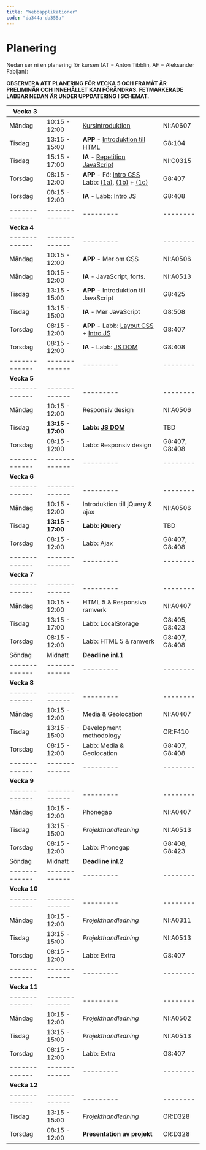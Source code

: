 ```yaml
---
title: "Webbapplikationer"
code: "da344a-da355a"
---
```


# Planering

Nedan ser ni en planering för kursen (AT = Anton Tibblin, AF = Aleksander Fabijan):

**OBSERVERA ATT PLANERING FÖR VECKA 5 OCH FRAMÅT ÄR PRELIMINÄR OCH INNEHÅLLET KAN FÖRÄNDRAS. FETMARKERADE LABBAR NEDAN ÄR UNDER UPPDATERING I SCHEMAT.**

| Vecka 3 | | | |
| ------------- |-------------| ---------| -------- |
| Måndag | 10:15 - 12:00 | [Kursintroduktion](lectures/le1.html) | NI:A0607 | AT
| Tisdag | 13:15 - 15:00 | **APP** - [Introduktion till HTML](lectures/le2.html) | G8:104 | AT
| Tisdag | 15:15 - 17:00 | **IA** - [Repetition JavaScript](lectures/le3.html) | NI:C0315 | AF
| Torsdag| 08:15 - 12:00 | **APP** - Fö: [Intro CSS](lectures/le4.html) Labb: [(1a)](exercises/ex1.html), [(1b)](exercises/ex2.html) + [(1c)](exercises/ex3.html) | G8:407 | AT
| Torsdag| 08:15 - 12:00 | **IA** - Labb: [Intro JS](exercises/ex5.html) | G8:408 | AF
| ------------- |-------------| ---------| -------- |
| **Vecka 4** | | | |
| ------------- |-------------| ---------| -------- |
| Måndag | 10:15 - 12:00 | **APP** - Mer om CSS | NI:A0506 | AT
| Måndag | 10:15 - 12:00 | **IA** - JavaScript, forts. | NI:A0513 | AF
| Tisdag | 13:15 - 15:00 | **APP** - Introduktion till JavaScript| G8:425 | AT
| Tisdag | 13:15 - 15:00 | **IA** - Mer JavaScript | G8:508 | AF
| Torsdag| 08:15 - 12:00 | **APP** - Labb: [Layout CSS](exercises/ex4.html) + [Intro JS](exercises/ex5.html) | G8:407 | AT
| Torsdag| 08:15 - 12:00 | **IA** - Labb: [JS DOM](exercises/ex6.html)| G8:408 | AF
| ------------- |-------------| ---------| -------- |
| **Vecka 5** | | | |
| ------------- |-------------| ---------| -------- |
| Måndag | 10:15 - 12:00 | Responsiv design | NI:A0506 | AT
| Tisdag | **13:15 - 17:00** | **Labb: [JS DOM](exercises/ex6.html)**  | TBD | AT, AF
| Torsdag| 08:15 - 12:00 | Labb: Responsiv design | G8:407, G8:408 | AT, AF
| ------------- |-------------| ---------| -------- |
| **Vecka 6** | | | |
| ------------- |-------------| ---------| -------- |
| Måndag | 10:15 - 12:00 | Introduktion till jQuery & ajax | NI:A0506 | AT
| Tisdag | **13:15 - 17:00** | **Labb: jQuery** | TBD | AT, AF
| Torsdag| 08:15 - 12:00 | Labb: Ajax | G8:407, G8:408 | AT, AF
| ------------- |-------------| ---------| -------- |
| **Vecka 7** | | | |
| ------------- |-------------| ---------| -------- |
| Måndag | 10:15 - 12:00 | HTML 5 & Responsiva ramverk | NI:A0407 | AT
| Tisdag | 13:15 - 17:00 | Labb: LocalStorage | G8:405, G8:423 | AT, AF
| Torsdag| 08:15 - 12:00 | Labb: HTML 5 & ramverk | G8:407, G8:408 | AT, AF
| Söndag | Midnatt | **Deadline inl.1** | | |
| ------------- |-------------| ---------| -------- |
| **Vecka 8** | | | |
| ------------- |-------------| ---------| -------- |
| Måndag | 10:15 - 12:00 | Media & Geolocation | NI:A0407 | AT
| Tisdag | 13:15 - 15:00 | Development methodology | OR:F410 | AF
| Torsdag| 08:15 - 12:00 | Labb: Media & Geolocation | G8:407, G8:408 | AT, AF
| ------------- |-------------| ---------| -------- |
| **Vecka 9** | | | |
| ------------- |-------------| ---------| -------- |
| Måndag | 10:15 - 12:00 | Phonegap | NI:A0407 | AT
| Tisdag | 13:15 - 15:00 | *Projekthandledning* | NI:A0513 | AT, AF
| Torsdag| 08:15 - 12:00 | Labb: Phonegap | G8:408, G8:423 | AT
| Söndag | Midnatt | **Deadline inl.2** | | |
| ------------- |-------------| ---------| -------- |
| **Vecka 10** | | | |
| ------------- |-------------| ---------| -------- |
| Måndag | 10:15 - 12:00 | *Projekthandledning* | NI:A0311 | AT, AF
| Tisdag | 13:15 - 15:00 | *Projekthandledning* | NI:A0513 | AT, AF
| Torsdag| 08:15 - 12:00 | Labb: Extra | G8:407 | AT
| ------------- |-------------| ---------| -------- |
| **Vecka 11** | | | |
| ------------- |-------------| ---------| -------- |
| Måndag | 10:15 - 12:00 | *Projekthandledning* | NI:A0502 | AT, AF
| Tisdag | 13:15 - 15:00 | *Projekthandledning* | NI:A0513 | AT, AF
| Torsdag| 08:15 - 12:00 | Labb: Extra | G8:407 | AT
| ------------- |-------------| ---------| -------- |
| **Vecka 12** | | | |
| ------------- |-------------| ---------| -------- |
| Tisdag | 13:15 - 15:00 | *Projekthandledning* | OR:D328 | AT, AF
| Torsdag| 08:15 - 12:00 | **Presentation av projekt** | OR:D328 | AT
